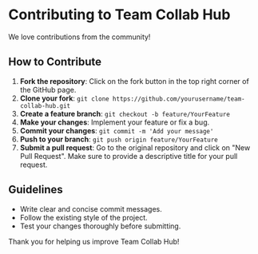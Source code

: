 # Contributing to Team Collab Hub

We love contributions from the community!

## How to Contribute
1. **Fork the repository**: Click on the fork button in the top right corner of the GitHub page.
2. **Clone your fork**: `git clone https://github.com/yourusername/team-collab-hub.git`
3. **Create a feature branch**: `git checkout -b feature/YourFeature`
4. **Make your changes**: Implement your feature or fix a bug.
5. **Commit your changes**: `git commit -m 'Add your message'`
6. **Push to your branch**: `git push origin feature/YourFeature`
7. **Submit a pull request**: Go to the original repository and click on "New Pull Request". Make sure to provide a descriptive title for your pull request.

## Guidelines
- Write clear and concise commit messages.
- Follow the existing style of the project.
- Test your changes thoroughly before submitting.

Thank you for helping us improve Team Collab Hub!